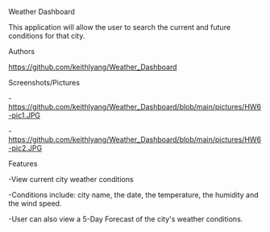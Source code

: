 Weather Dashboard

This application will allow the user to search the current and future conditions for that city. 

Authors

https://github.com/keithlyang/Weather_Dashboard

Screenshots/Pictures

-https://github.com/keithlyang/Weather_Dashboard/blob/main/pictures/HW6-pic1.JPG

-https://github.com/keithlyang/Weather_Dashboard/blob/main/pictures/HW6-pic2.JPG

Features

-View current city weather conditions

-Conditions include: city name, the date, the temperature, the humidity and the wind speed.

-User can also view a 5-Day Forecast of the city's weather conditions.
